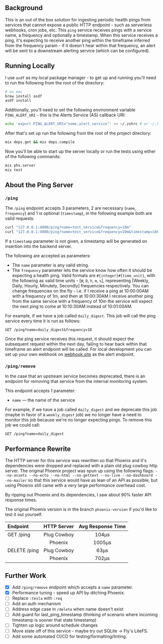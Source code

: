 ## Background
This is an out of the box solution for ingesting periodic health pings from services that cannot expose a public HTTP endpoint - such as serverless webhooks, cron jobs, etc. This `ping` service receives pings with a service name, a frequency and optionally a timestamp. When this service receives a ping, it's expecting to receive another ping within the timeframe inferred from the frequency param - if it doesn't hear within that frequency, an alert will be sent to a downstream alerting service (which can be configured).

## Running Locally

I use `asdf` as my local package manager - to get up and running you'll need to run the following from the root of the directory:

```bash
# on mac
brew install asdf
asdf install
```

Additionally, you'll need to set the following environment variable `PING_ALERT_URI` - this is the Alerts Service (AS) callback URI:
```bash
echo 'export PING_ALERT_URI="some.alert.service"' >> ~/.zshrc # or ~/.bashrc if you use bash
```

After that's set up run the following from the root of the project directory:
```bash
mix deps.get && mix deps.compile
```

Now you'll be able to start up the server locally or run the tests using either of the following commands:
```bash
mix phx.server
mix test
```

## About the Ping Server

### `/ping`
The `/ping` endpoint accepts 3 parameters, 2 are necessary (`name`, `frequency`) and 1 is optional (`timestamp`), in the following example both are valid requests:

```bash
curl "127.0.0.1:4000/ping?name=test_service&frequency=10m"
curl "127.0.0.1:4000/ping?name=test_service&frequency=10m&timestamp=1664743905"
```

If a `timestamp` parameter is not given, a timestamp will be generated on insertion into the backend server.

The following are accepted as parameters:
- The `name` parameter is any valid string.
- The `frequency` parameter lets the service know how often it should be expecting a health ping. Valid formats are `#{integer}#{time_unit}`, with the following as valid time units - [`W`, `D`, `h`, `m`, `s`], representing [Weekly, Daily, Hourly, Minutely, Secondly] frequencies respectively. You can change frequencies on the fly - i.e. if I receive a ping at 10:00:00AM with a frequency of 1m, and then at 10:00:30AM I receive another ping from the same service with a frequency of 10m the service will expect the next ping to come at 10:10:30AM instead of 10:01:00AM.

For example, if we have a job called `daily_digest`. This job will call the ping service every time it is run as follows:

```
GET /ping?name=daily_digest&frequency=1D
```

Once the ping service receives this request, it should expect the subsequent request within the next day, failing to hear back within that timeframe an alert endpoint will be called. For local development you can set up your own webhook on [webhook.site](https://webhook.site) as the alert endpoint.

### `/ping/remove`

In the case that an upstream service becomes deprecated, there is an endpoint for removing that service from the internal monitoring system.

This endpoint accepts 1 parameter:
- `name` — the name of the service

For example, if we have a job called `daily_digest` and we deprecate this job (maybe in favor of a `weekly_digest` job) we no longer have a need to monitor this job because we're no longer expecting pings. To remove this job we could call:

```
GET /ping?name=daily_digest
```

## Performance Rewrite
The HTTP server for this service was rewritten so that Phoenix and it's dependencies were dropped and replaced with a plain old plug cowboy http server. The original Phoenix project was spun up using the following flags: `--no-assets --no-ecto --no-html --no-gettext --no-live --no-dashboard --no-mailer` so that this service would have as lean of an API as possible, but using Phoenix still came with a very large performance overhead cost.

By ripping out Phoenix and its dependencies, I saw about 90% faster API response times.

The original Phoenix version is in the branch `phoenix-version` if you'd like to test it out yourself.

| Endpoint | HTTP Server | Avg Response Time |
| :---     | :---:       | :---:             |
| GET /ping | Plug Cowboy | 104&mu;s         |
|           | Phoenix    | 1005&mu;s         |
| DELETE /ping | Plug Cowboy | 63&mu;s       |
|           | Phoenix     | 702&mu;s         |

## Further Work
- [x] Add `/ping/remove` endpoint which accepts a `name` parameter.
- [x] Performance tuning - speed up API by ditching Phoenix.
- [ ] Replace `:tesla` with `:req`
- [ ] Add an auth mechanism
- [ ] Address edge case in `/delete` when name doesn't exist
- [ ] Add guard for last_ping_timestamp (thinking of scenario where incoming timestamp is sooner that state timestamp)
- [ ] Tighten up logic around schedule changes
- [ ] Move state off of this service - maybe try out SQLite -> Fly's LiteFS.
- [ ] Add some automated CI/CD for testing/formatting/linting.

